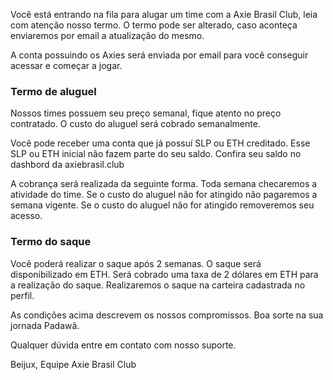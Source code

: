 
Você está entrando na fila para alugar um time com a Axie Brasil Club, leia com atenção nosso termo.
O termo pode ser alterado, caso aconteça enviaremos por email a atualização do mesmo.

A conta possuindo os Axies será enviada por email para você conseguir acessar e começar a jogar.

### Termo de aluguel

Nossos times possuem seu preço semanal, fique atento no preço contratado.
O custo do aluguel será cobrado semanalmente.

Você pode receber uma conta que já possuí SLP ou ETH creditado. 
Esse SLP ou ETH inicial não fazem parte do seu saldo. 
Confira seu saldo no dashbord da axiebrasil.club

A cobrança será realizada da seguinte forma.
Toda semana checaremos a atividade do time.
Se o custo do aluguel não for atingido não pagaremos a semana vigente.
Se o custo do aluguel não for atingido removeremos seu acesso.

### Termo do saque

Você poderá realizar o saque após 2 semanas.
O saque será disponibilizado em ETH.
Será cobrado uma taxa de 2 dólares em ETH para a realização do saque.
Realizaremos o saque na carteira cadastrada no perfil.

As condições acima descrevem os nossos compromissos.
Boa sorte na sua jornada Padawã.

Qualquer dúvida entre em contato com nosso suporte.

Beijux,
Equipe Axie Brasil Club

